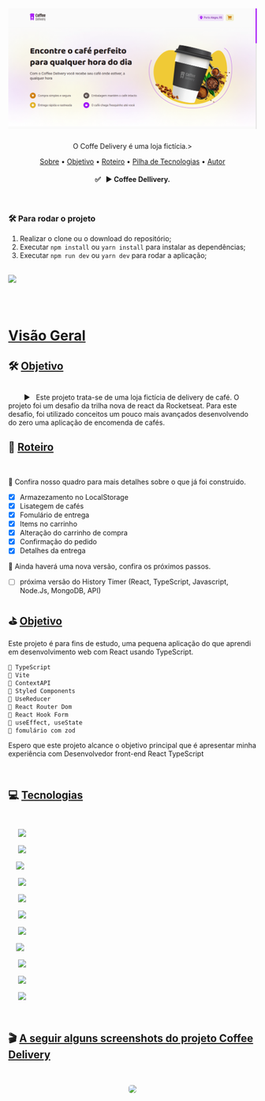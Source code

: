 <h1 align="center"><img src="./src/assets/home.png"/></h1>
<p align="center">O Coffe Delivery é uma loja fictícia.>

<p align="center">
 <a href="#sobre">Sobre</a> •
 <a href="#experiencia">Objetivo</a> •
 <a href="#roteiro">Roteiro</a> • 
 <a href="#tecnologias">Pilha de Tecnologias</a> • 
 <a href="#autor">Autor</a>
</p>

<h4 align="center"> 
	✅  &nbsp; ▶ Coffee Dellivery.
</h4>

<br>

### 🛠️ Para rodar o projeto

1. Realizar o clone ou o download do repositório;
2. Executar `npm install` ou `yarn install` para instalar as dependências;
3. Executar `npm run dev` ou `yarn dev` para rodar a aplicação;

<br />

<img src="./src/assets/printscreen.gif">

<br><br>

[Visão Geral](#visao)
===================

## 🛠 [Objetivo](#objetivo)
<br>
  &nbsp; &nbsp; &nbsp; &nbsp; ▶ &nbsp; Este projeto trata-se de uma loja fictícia de delivery de café. O projeto foi um desafio da trilha nova de react da Rocketseat. Para este desafio, foi utilizado conceitos um pouco mais avançados desenvolvendo do zero uma aplicação de encomenda de cafés.

<br>

## 📝 [Roteiro](#roteiro)

<br>

📍 Confira nosso quadro para mais detalhes sobre o que já foi construido.
<br>

- [x] Armazezamento no LocalStorage
- [x] Lisategem de cafés
- [x] Fomulário de entrega
- [x] Items no carrinho
- [x] Alteração do carrinho de compra
- [x] Confirmação do pedido
- [x] Detalhes da entrega

📌 Ainda haverá uma nova versão, confira os próximos passos.

-   [ ] próxima versão do History Timer (React, TypeScript, Javascript, Node.Js, MongoDB, API)

## ⛳ [Objetivo](#experiencia)

Este projeto é para fins de estudo, uma pequena aplicação do que aprendi em desenvolvimento web com React usando TypeScript.

    📌 TypeScript
    📌 Vite
    📌 ContextAPI
    📌 Styled Components
    📌 UseReducer
    📌 React Router Dom
    📌 React Hook Form
    📌 useEffect, useState
    📌 fomulário com zod

Espero que este projeto alcance o objetivo principal que é apresentar minha experiência com Desenvolvedor front-end React TypeScript

<br>

## 💻 [Tecnologias](#tecnologias)

<br>

&nbsp;&nbsp;&nbsp;&nbsp; <img src="https://img.shields.io/badge/React-20232A?style=for-the-badge&logo=react&logoColor=61DAFB"/>

&nbsp;&nbsp;&nbsp;&nbsp; <img src="https://img.shields.io/badge/TypeScript-007ACC?style=for-the-badge&logo=typescript&logoColor=white"/>

&nbsp;&nbsp;&nbsp;&nbsp;<img src="https://img.shields.io/badge/JavaScript-F7DF1E?style=for-the-badge&logo=javascript&logoColor=black">

&nbsp;&nbsp;&nbsp;&nbsp; <img src="https://img.shields.io/badge/Sass-CC6699?style=for-the-badge&logo=sass&logoColor=white"/>

&nbsp;&nbsp;&nbsp;&nbsp; <img src="https://img.shields.io/badge/Redux-593D88?style=for-the-badge&logo=redux&logoColor=white"/>

&nbsp;&nbsp;&nbsp;&nbsp; <img src="https://img.shields.io/badge/React_Router-CA4245?style=for-the-badge&logo=react-router&logoColor=white"/>

&nbsp;&nbsp;&nbsp;&nbsp; <img src="https://img.shields.io/badge/styled--components-DB7093?style=for-the-badge&logo=styled-components&logoColor=white"/>

&nbsp;&nbsp;&nbsp;&nbsp;<img src="https://img.shields.io/badge/Markdown-000000?style=for-the-badge&logo=markdown&logoColor=white">

&nbsp;&nbsp;&nbsp;&nbsp; <img src="https://img.shields.io/badge/Stack_Overflow-FE7A16?style=for-the-badge&logo=stack-overflow&logoColor=white"/>

&nbsp;&nbsp;&nbsp;&nbsp; <img src="https://img.shields.io/badge/GitHub-100000?style=for-the-badge&logo=github&logoColor=white"/>

&nbsp;&nbsp;&nbsp;&nbsp; <img src="	https://img.shields.io/badge/Git-E34F26?style=for-the-badge&logo=git&logoColor=white"/>

<br>

## 🎬 [A seguir alguns screenshots do projeto Coffee Delivery]()

<br>

<p align="center">
  <kbd>
    <div align="center"><img style="border-radius: 5px" src="./src/assets/printscreen.gif"></div>
  </kbd>
</p>